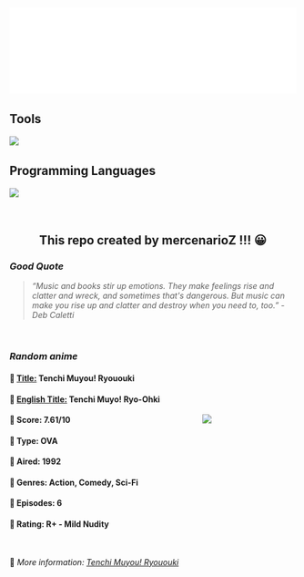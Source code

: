 
<img src="svg/nai.svg" />

<p>
  <h2>Tools</h2>
  <a href="https://skillicons.dev">
    <img src="https://skillicons.dev/icons?i=git,bash,vim,ubuntu,tensorflow,pytorch,docker,raspberrypi" />
  </a>

  <br />

  <h2>Programming Languages</h2>

  <a href="https://skillicons.dev">
    <img src="https://skillicons.dev/icons?i=python,c,cpp" />
  </a>
</p>

<br />

<h2 align="center">This repo created by mercenarioZ !!! 😀</h2>
<h3><i>Good Quote</i></h3>

<blockquote>
<i>
“Music and books stir up emotions. They make feelings rise and clatter and wreck, and sometimes that's dangerous. But music can make you rise up and clatter and destroy when you need to, too.” - Deb Caletti
</i>
</blockquote>

<br />

<h3><i>Random anime</i></h3>

<h4>
  <strong>🥭 <u>Title:</u></strong> Tenchi Muyou! Ryououki
</h4>

<h4>🌿 <u>English Title:</u> Tenchi Muyo! Ryo-Ohki</h4>

<img align="right" width="165" src=https://cdn.myanimelist.net/images/anime/1224/95301.jpg />

<h4>🌱 Score: 7.61/10</h4>

<h4>🌲 Type: OVA</h4>

<h4>🌴 Aired: 1992</h4>

<h4>🌵 Genres: Action, Comedy, Sci-Fi</h4>

<h4>🥑 Episodes: 6</h4>

<h4>🍏 Rating: R+ - Mild Nudity</h4>

<br />

🍂 *More information: [Tenchi Muyou! Ryououki](https://myanimelist.net/anime/539/Tenchi_Muyou_Ryououki)*
    